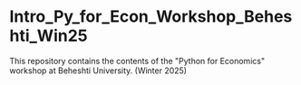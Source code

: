 # Intro_Py_for_Econ_Workshop_Beheshti_Win25
This repository contains the contents of the "Python for Economics" workshop at Beheshti University. (Winter 2025)
